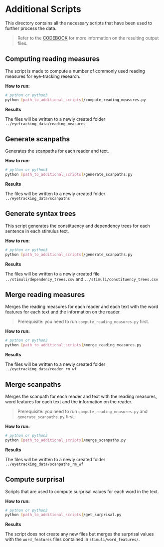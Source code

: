 # Additional Scripts

This directory contains all the necessary scripts that have been used to further process the data. 

> Refer to the [CODEBOOK](../CODEBOOK.md) for more information on the resulting output files.


## Computing reading measures

The script is made to compute a number of commonly used reading measures for eye-tracking research.

**How to run:**
 ```bash
 # python or python3
 python [path_to_additional_scripts]/compute_reading_measures.py
 ```

 **Results**

 The files will be written to a newly created folder ``../eyetracking_data/reading_measures``


## Generate scanpaths

Generates the scanpaths for each reader and text.

**How to run:**
 ```bash
 # python or python3
 python [path_to_additional_scripts]/generate_scanpaths.py
 ```

 **Results**

 The files will be written to a newly created folder ``../eyetracking_data/scanpaths``

## Generate syntax trees

This script generates the constituency and dependency trees for each sentence in each stimulus text.

**How to run:**
 ```bash
 # python or python3
 python [path_to_additional_scripts]/generate_scanpaths.py
 ```

 **Results**

 The files will be written to a newly created file ``../stimuli/dependency_trees.csv`` and ``../stimuli/constituency_trees.csv``

## Merge reading measures

Merges the reading measures for each reader and each text with the word features for each text and the information on the reader.
> Prerequisite: you need to run `compute_reading_measures.py` first.


**How to run:**
 ```bash
 # python or python3
 python [path_to_additional_scripts]/merge_reading_measures.py
 ```

 **Results**

 The files will be written to a newly created folder ``../eyetracking_data/reader_rm_wf``

## Merge scanpaths

Merges the scanpath for each reader and text with the reading measures, word features for each text and the information on the reader.
> Prerequisite: you need to run `compute_reading_measures.py` and `generate_scanpaths.py` first.


**How to run:**
 ```bash
 # python or python3
 python [path_to_additional_scripts]/merge_scanpaths.py
 ```

 **Results**

 The files will be written to a newly created folder ``../eyetracking_data/scanpaths_rm_wf``

## Compute surprisal

Scripts that are used to compute surprisal values for each word in the text.

**How to run:**
 ```bash
 # python or python3
 python [path_to_additional_scripts]/get_surprisal.py
 ```

 **Results**

 The script does not create any new files but merges the surprisal values with the `word_features` files contained in
 `stimuli/word_features/`.

